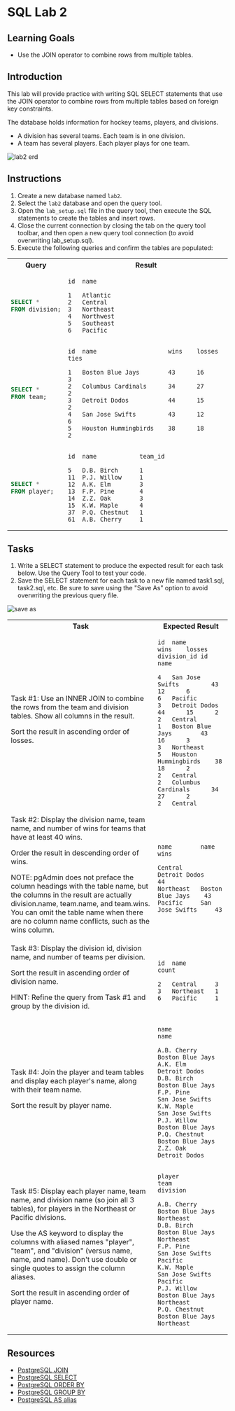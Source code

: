 # SQL Lab 2

## Learning Goals

- Use the JOIN operator to combine rows from multiple tables.

## Introduction

This lab will provide practice with writing SQL SELECT statements that use the JOIN operator to
combine rows from multiple tables based on foreign key constraints.

The database holds information for hockey teams, players, and divisions.

- A division has several teams.  Each team is in one division.
- A team has several players.  Each player plays for one team.

![lab2 erd](https://curriculum-content.s3.amazonaws.com/6036/java-mod-5-sql-lab2/lab2_erd.png
)

## Instructions

1. Create a new database named `lab2`.
2. Select the `lab2` database and open the query tool.          
3. Open the `lab_setup.sql` file in the query tool, then execute the SQL statements to create
   the tables and insert rows.
4. Close the current connection by closing the tab on the query tool toolbar, and then open a new query
   tool connection (to avoid overwriting lab_setup.sql).    
5. Execute the following queries and confirm the tables are populated:   

<table>
<tr>
<th>
Query
</th>
<th>
Result
</th>
</tr>

<tr>
<td>

```sql
SELECT *
FROM division;
```

</td>

<td>

```text
id  name

1   Atlantic
2   Central
3   Northeast
4   Northwest
5   Southeast
6   Pacific
```

</td>
</tr>

<tr>
<td>

```sql
SELECT *
FROM team;
```

</td>

<td>

```text
id  name                    wins    losses  ties

1   Boston Blue Jays        43	    16	    3
2   Columbus Cardinals      34      27	    2
3   Detroit Dodos           44	    15	    2
4   San Jose Swifts         43	    12	    6
5   Houston Hummingbirds    38	    18	    2
```

</td>
</tr>

<tr>
<td>

```sql
SELECT *
FROM player;
```

</td>

<td>

```text
id  name            team_id

5   D.B. Birch      1
11  P.J. Willow     1
12  A.K. Elm        3
13  F.P. Pine       4
14  Z.Z. Oak        3
15  K.W. Maple      4
37  P.Q. Chestnut   1
61  A.B. Cherry     1
```

</td>
</tr>

</table>




## Tasks

1. Write a SELECT statement to produce the expected result for each task below.
   Use the Query Tool to test your code.
2. Save the SELECT statement for each task to a new file named task1.sql, task2.sql, etc.
   Be sure to save using the "Save As" option to avoid overwriting the previous query file.

![save as](https://curriculum-content.s3.amazonaws.com/6036/sql_lab_1/saveas.png)

<table>
<tr>
<th>
Task
</th>
<th>
Expected Result
</th>
</tr>

<tr>
<td>
Task #1: Use an INNER JOIN to combine the rows from the team and division tables.
Show all columns in the result.

Sort the result in ascending order of losses.

</td>
<td>

```text
id  name                    wins    losses  division_id id  name

4   San Jose Swifts         43      12      6           6   Pacific
3   Detroit Dodos           44      15      2           2   Central
1   Boston Blue Jays        43      16      3           3   Northeast
5   Houston Hummingbirds    38      18      2           2   Central
2   Columbus Cardinals      34      27      2           2   Central
```

</td>
</tr>

<tr>
<td>
Task #2: Display the division name, team name, and number of wins for
teams that have at least 40 wins.

Order the result in descending order of wins.

NOTE: pgAdmin does not preface the column headings with the table name,
but the columns in the result are actually division.name, team.name, and team.wins.
You can omit the table name when there are no column name conflicts, such as the wins
column.

</td>
<td>

```text
name        name                wins

Central     Detroit Dodos       44
Northeast   Boston Blue Jays    43
Pacific     San Jose Swifts     43
```

</td>
</tr>


<tr>
<td>
Task #3: Display the division id, division name, and
number of teams per division.

Sort the result in ascending order of division name.

HINT: Refine the query from Task #1 and group by the division id.

</td>
<td>

```text
id  name        count

2   Central     3
3   Northeast   1
6   Pacific     1
```

</td>
</tr>

<tr>
<td>
Task #4: Join the player and team tables
and display each player's name, along with their team name.

Sort the result by player name.
</td>
<td>

```text
name            name

A.B. Cherry     Boston Blue Jays
A.K. Elm        Detroit Dodos
D.B. Birch      Boston Blue Jays
F.P. Pine       San Jose Swifts
K.W. Maple      San Jose Swifts
P.J. Willow     Boston Blue Jays
P.Q. Chestnut   Boston Blue Jays
Z.Z. Oak        Detroit Dodos
```

</td>
</tr>


<tr>
<td>
Task #5: Display each player name, team name, and division name (so join all 3 tables),
for players in the Northeast or Pacific divisions.

Use the AS keyword to display the columns with aliased names "player", "team", and "division"
(versus name, name, and name).  Don't use double or single quotes to assign the column aliases.

Sort the result in ascending order of player name.
</td>
<td>

```text
player          team                division

A.B. Cherry     Boston Blue Jays    Northeast    
D.B. Birch      Boston Blue Jays    Northeast
F.P. Pine       San Jose Swifts     Pacific
K.W. Maple      San Jose Swifts     Pacific
P.J. Willow     Boston Blue Jays    Northeast
P.Q. Chestnut   Boston Blue Jays    Northeast
```

</td>
</tr>







</table>

## Resources

- [PostgreSQL JOIN](https://www.postgresql.org/docs/current/tutorial-join.html)  
- [PostgreSQL SELECT](https://www.postgresql.org/docs/current/sql-select.html)
- [PostgreSQL ORDER BY](https://www.postgresqltutorial.com/postgresql-tutorial/postgresql-order-by/)
- [PostgreSQL GROUP BY](https://www.postgresqltutorial.com/postgresql-tutorial/postgresql-group-by/)  
- [PostgreSQL AS alias](https://www.postgresqltutorial.com/postgresql-tutorial/postgresql-alias/)

